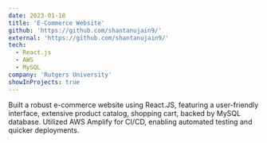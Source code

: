 ```yaml
---
date: 2023-01-10
title: 'E-Commerce Website'
github: 'https://github.com/shantanujain9/'
external: 'https://github.com/shantanujain9/'
tech:
  - React.js
  - AWS
  - MySQL
company: 'Rutgers University'
showInProjects: true
---
```


Built a robust e-commerce website using React.JS, featuring a user-friendly interface, extensive product catalog,
shopping cart, backed by MySQL database. Utilized AWS Amplify for CI/CD, enabling automated testing and quicker deployments.
